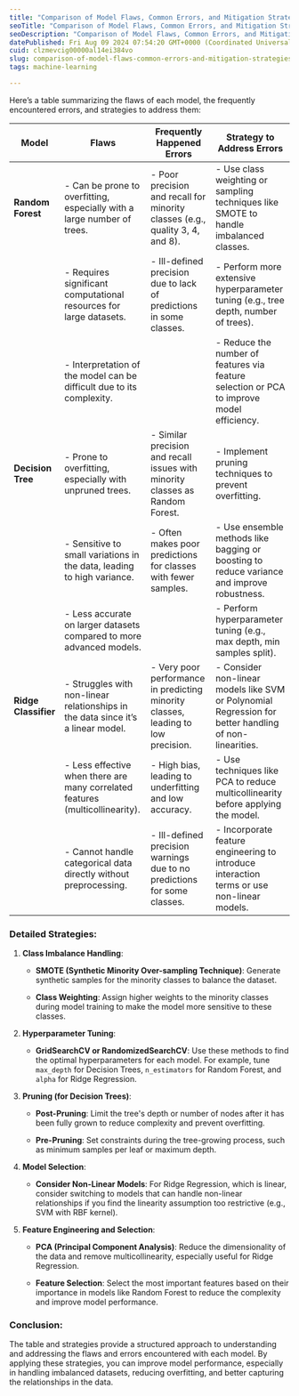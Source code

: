 ```yaml
---
title: "Comparison of Model Flaws, Common Errors, and Mitigation Strategies of Machine Learning Model"
seoTitle: "Comparison of Model Flaws, Common Errors, and Mitigation Strategies of"
seoDescription: "Comparison of Model Flaws, Common Errors, and Mitigation Strategies of Machine Learning Model"
datePublished: Fri Aug 09 2024 07:54:20 GMT+0000 (Coordinated Universal Time)
cuid: clzmevcig00000al14ei384vo
slug: comparison-of-model-flaws-common-errors-and-mitigation-strategies-of-machine-learning-model
tags: machine-learning

---
```


Here’s a table summarizing the flaws of each model, the frequently encountered errors, and strategies to address them:

| **Model** | **Flaws** | **Frequently Happened Errors** | **Strategy to Address Errors** |
| --- | --- | --- | --- |
| **Random Forest** | \- Can be prone to overfitting, especially with a large number of trees. | \- Poor precision and recall for minority classes (e.g., quality 3, 4, and 8). | \- Use class weighting or sampling techniques like SMOTE to handle imbalanced classes. |
|  | \- Requires significant computational resources for large datasets. | \- Ill-defined precision due to lack of predictions in some classes. | \- Perform more extensive hyperparameter tuning (e.g., tree depth, number of trees). |
|  | \- Interpretation of the model can be difficult due to its complexity. |  | \- Reduce the number of features via feature selection or PCA to improve model efficiency. |
| **Decision Tree** | \- Prone to overfitting, especially with unpruned trees. | \- Similar precision and recall issues with minority classes as Random Forest. | \- Implement pruning techniques to prevent overfitting. |
|  | \- Sensitive to small variations in the data, leading to high variance. | \- Often makes poor predictions for classes with fewer samples. | \- Use ensemble methods like bagging or boosting to reduce variance and improve robustness. |
|  | \- Less accurate on larger datasets compared to more advanced models. |  | \- Perform hyperparameter tuning (e.g., max depth, min samples split). |
| **Ridge Classifier** | \- Struggles with non-linear relationships in the data since it’s a linear model. | \- Very poor performance in predicting minority classes, leading to low precision. | \- Consider non-linear models like SVM or Polynomial Regression for better handling of non-linearities. |
|  | \- Less effective when there are many correlated features (multicollinearity). | \- High bias, leading to underfitting and low accuracy. | \- Use techniques like PCA to reduce multicollinearity before applying the model. |
|  | \- Cannot handle categorical data directly without preprocessing. | \- Ill-defined precision warnings due to no predictions for some classes. | \- Incorporate feature engineering to introduce interaction terms or use non-linear models. |

### **Detailed Strategies:**

1. **Class Imbalance Handling**:
    
    * **SMOTE (Synthetic Minority Over-sampling Technique)**: Generate synthetic samples for the minority classes to balance the dataset.
        
    * **Class Weighting**: Assign higher weights to the minority classes during model training to make the model more sensitive to these classes.
        
2. **Hyperparameter Tuning**:
    
    * **GridSearchCV or RandomizedSearchCV**: Use these methods to find the optimal hyperparameters for each model. For example, tune `max_depth` for Decision Trees, `n_estimators` for Random Forest, and `alpha` for Ridge Regression.
        
3. **Pruning (for Decision Trees)**:
    
    * **Post-Pruning**: Limit the tree's depth or number of nodes after it has been fully grown to reduce complexity and prevent overfitting.
        
    * **Pre-Pruning**: Set constraints during the tree-growing process, such as minimum samples per leaf or maximum depth.
        
4. **Model Selection**:
    
    * **Consider Non-Linear Models**: For Ridge Regression, which is linear, consider switching to models that can handle non-linear relationships if you find the linearity assumption too restrictive (e.g., SVM with RBF kernel).
        
5. **Feature Engineering and Selection**:
    
    * **PCA (Principal Component Analysis)**: Reduce the dimensionality of the data and remove multicollinearity, especially useful for Ridge Regression.
        
    * **Feature Selection**: Select the most important features based on their importance in models like Random Forest to reduce the complexity and improve model performance.
        

### **Conclusion:**

The table and strategies provide a structured approach to understanding and addressing the flaws and errors encountered with each model. By applying these strategies, you can improve model performance, especially in handling imbalanced datasets, reducing overfitting, and better capturing the relationships in the data.